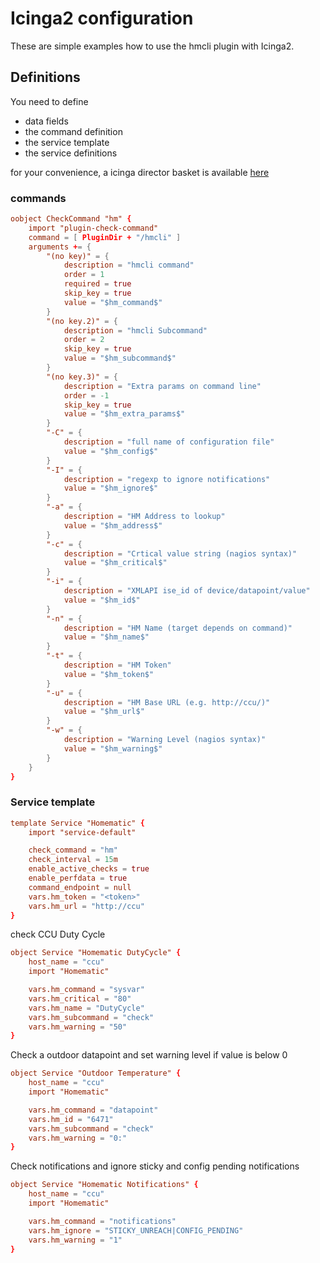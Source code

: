 # Icinga2 configuration

These are simple examples how to use the hmcli plugin with Icinga2.

## Definitions

You need to define
- data fields
- the command definition
- the service template
- the service definitions

for your convenience, a icinga director basket is available [here](Icinga2_basket.json)

### commands
```conf
oobject CheckCommand "hm" {
    import "plugin-check-command"
    command = [ PluginDir + "/hmcli" ]
    arguments += {
        "(no key)" = {
            description = "hmcli command"
            order = 1
            required = true
            skip_key = true
            value = "$hm_command$"
        }
        "(no key.2)" = {
            description = "hmcli Subcommand"
            order = 2
            skip_key = true
            value = "$hm_subcommand$"
        }
        "(no key.3)" = {
            description = "Extra params on command line"
            order = -1
            skip_key = true
            value = "$hm_extra_params$"
        }
        "-C" = {
            description = "full name of configuration file"
            value = "$hm_config$"
        }
        "-I" = {
            description = "regexp to ignore notifications"
            value = "$hm_ignore$"
        }
        "-a" = {
            description = "HM Address to lookup"
            value = "$hm_address$"
        }
        "-c" = {
            description = "Crtical value string (nagios syntax)"
            value = "$hm_critical$"
        }
        "-i" = {
            description = "XMLAPI ise_id of device/datapoint/value"
            value = "$hm_id$"
        }
        "-n" = {
            description = "HM Name (target depends on command)"
            value = "$hm_name$"
        }
        "-t" = {
            description = "HM Token"
            value = "$hm_token$"
        }
        "-u" = {
            description = "HM Base URL (e.g. http://ccu/)"
            value = "$hm_url$"
        }
        "-w" = {
            description = "Warning Level (nagios syntax)"
            value = "$hm_warning$"
        }
    }
}
```

### Service template

```conf
template Service "Homematic" {
    import "service-default"

    check_command = "hm"
    check_interval = 15m
    enable_active_checks = true
    enable_perfdata = true
    command_endpoint = null
    vars.hm_token = "<token>"
    vars.hm_url = "http://ccu"
}
```
 
check CCU Duty Cycle

```conf
object Service "Homematic DutyCycle" {
    host_name = "ccu"
    import "Homematic"

    vars.hm_command = "sysvar"
    vars.hm_critical = "80"
    vars.hm_name = "DutyCycle"
    vars.hm_subcommand = "check"
    vars.hm_warning = "50"
}
```

Check a outdoor datapoint and set warning level if value is below 0

```conf
object Service "Outdoor Temperature" {
    host_name = "ccu"
    import "Homematic"

    vars.hm_command = "datapoint"
    vars.hm_id = "6471"
    vars.hm_subcommand = "check"
    vars.hm_warning = "0:"
}
```

Check notifications and ignore sticky and config pending notifications

```conf
object Service "Homematic Notifications" {
    host_name = "ccu"
    import "Homematic"

    vars.hm_command = "notifications"
    vars.hm_ignore = "STICKY_UNREACH|CONFIG_PENDING"
    vars.hm_warning = "1"
}
```

